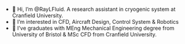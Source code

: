 - 👋 Hi, I’m @RayLFluid. A research assistant in cryogenic system at Cranfield University. 
- 👀 I’m interested in CFD, Aircraft Design, Control System & Robotics
- 🌱 I’ve graduates with MEng Mechanical Engineering degree from University of Bristol & MSc CFD from Cranfield University.

<!---
RayLFluid/RayLFluid is a ✨ special ✨ repository because its `README.md` (this file) appears on your GitHub profile.
You can click the Preview link to take a look at your changes.
--->
